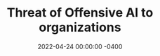 ---
layout: post
title:  "Threat of Offensive AI to organizations"
date:   2022-04-24 00:00:00 -0400
tags: [beginner]
excerpt: A summary of the survey that describes how AI can be used by adversaries to enhance their cyber attacks
---